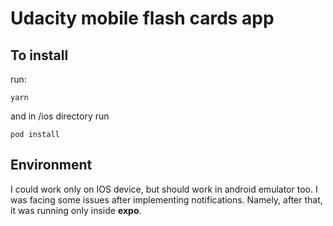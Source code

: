 # Udacity mobile flash cards app

## To install 

run:
```
yarn
``` 
and in /ios directory run 
```
pod install
```

## Environment
I could work only on IOS device, but should work in android emulator too. I was facing some issues after implementing notifications. Namely, after that, it was running only inside **expo**.

